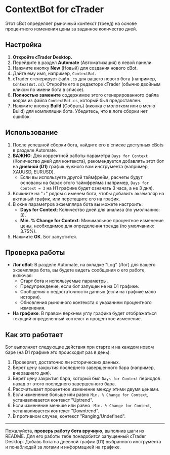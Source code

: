 # ContextBot for cTrader

Этот cBot определяет рыночный контекст (тренд) на основе процентного изменения цены за заданное количество дней.

## Настройка

1.  **Откройте cTrader Desktop.**
2.  Перейдите в раздел **Automate** (Автоматизация) в левой панели.
3.  Нажмите кнопку **New** (Новый) для создания нового cBot.
4.  Дайте ему имя, например, `ContextBot`.
5.  cTrader сгенерирует файл `.cs` для вашего нового бота (например, `ContextBot.cs`). Откройте его в редакторе cTrader (обычно двойным кликом по имени бота в списке).
6.  **Полностью замените** содержимое этого сгенерированного файла кодом из файла `ContextBot.cs`, который был предоставлен.
7.  Нажмите кнопку **Build** (Собрать) (иконка с молотком или в меню Build) для компиляции бота. Убедитесь, что в логе сборки нет ошибок.

## Использование

1.  После успешной сборки бота, найдите его в списке доступных cBots в разделе Automate.
2.  **ВАЖНО**: Для корректной работы параметра `Days for Context` (Количество дней для контекста), рекомендуется добавлять этот бот на **дневной (D1)** график нужного вам инструмента (например, XAUUSD, EURUSD).
    *   Если вы используете другой таймфрейм, расчеты будут основаны на барах этого таймфрейма (например, `Days for Context = 3` на H1 графике будет означать 3 часа, а не 3 дня).
3.  Кликните на "+" рядом с именем бота, чтобы добавить экземпляр на активный график, или перетащите его на график.
4.  В окне параметров экземпляра бота вы можете настроить:
    *   **Days for Context**: Количество дней для анализа (по умолчанию: 3).
    *   **Min. % Change for Context**: Минимальное процентное изменение цены, необходимое для определения тренда (по умолчанию: 3.75%).
5.  Нажмите **OK**. Бот запустится.

## Проверка работы

*   **Лог cBot**: В разделе Automate, на вкладке "Log" (Лог) для вашего экземпляра бота, вы будете видеть сообщения о его работе, включая:
    *   Старт бота и используемые параметры.
    *   Предупреждение, если бот запущен не на D1 графике.
    *   Сообщения о недостаточности данных (если на графике мало истории).
    *   Обновления рыночного контекста с указанием процентного изменения.
*   **На графике**: В правом верхнем углу графика будет отображаться текущий определенный контекст и процентное изменение.

## Как это работает

Бот выполняет следующие действия при старте и на каждом новом баре (на D1 графике это происходит раз в день):

1.  Проверяет, достаточно ли исторических данных.
2.  Берет цену закрытия последнего завершенного бара (например, вчерашнего дня).
3.  Берет цену закрытия бара, который был `Days for Context` периодов назад от этого последнего завершенного бара.
4.  Рассчитывает процентное изменение между этими двумя ценами.
5.  Если изменение больше или равно `Min. % Change for Context`, устанавливается контекст "Uptrend".
6.  Если изменение меньше или равно `-Min. % Change for Context`, устанавливается контекст "Downtrend".
7.  В противном случае, контекст "Ranging/Undefined".

--- 

Пожалуйста, **проверь работу бота вручную**, выполнив шаги из README. 
Для его работы тебе понадобится запущенный cTrader Desktop. Добавь бота на дневной график (D1) выбранного инструмента и понаблюдай за логами и информацией на графике. 
